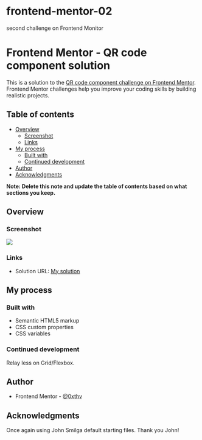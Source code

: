 # frontend-mentor-02
second challenge on Frontend Monitor 

# Frontend Mentor - QR code component solution

This is a solution to the [QR code component challenge on Frontend Mentor](https://www.frontendmentor.io/challenges/qr-code-component-iux_sIO_H). Frontend Mentor challenges help you improve your coding skills by building realistic projects. 

## Table of contents

- [Overview](#overview)
  - [Screenshot](#screenshot)
  - [Links](#links)
- [My process](#my-process)
  - [Built with](#built-with)
  - [Continued development](#continued-development)
- [Author](#author)
- [Acknowledgments](#acknowledgments)

**Note: Delete this note and update the table of contents based on what sections you keep.**

## Overview

### Screenshot

![](./screenshot.png)

### Links

- Solution URL: [My solution](https://cute-bublanina-9090c5.netlify.app)

## My process

### Built with

- Semantic HTML5 markup
- CSS custom properties
- CSS variables 

### Continued development

Relay less on Grid/Flexbox. 

## Author

- Frontend Mentor - [@0xthv](https://www.frontendmentor.io/profile/0xthv)

## Acknowledgments

Once again using John Smilga default starting files. Thank you John!
